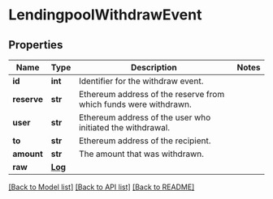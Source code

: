 # LendingpoolWithdrawEvent

## Properties
Name | Type | Description | Notes
------------ | ------------- | ------------- | -------------
**id** | **int** | Identifier for the withdraw event. | 
**reserve** | **str** | Ethereum address of the reserve from which funds were withdrawn. | 
**user** | **str** | Ethereum address of the user who initiated the withdrawal. | 
**to** | **str** | Ethereum address of the recipient. | 
**amount** | **str** | The amount that was withdrawn. | 
**raw** | [**Log**](Log.md) |  | 

[[Back to Model list]](../README.md#documentation-for-models) [[Back to API list]](../README.md#documentation-for-api-endpoints) [[Back to README]](../README.md)


